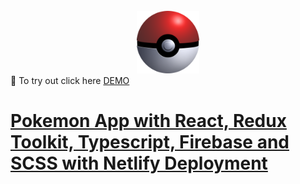 <div id="top"></div>


<br />
<div align="center">
  <a href="https://github.com/jeffjiang13/rent-place">
    <img src="src/assets/pokeball.png" alt="rent" width="100" height="100">
  </a>

</div>
👋 To try out click here
<a href="https://jj-rent.vercel.app/" > DEMO


# Pokemon App with React, Redux Toolkit, Typescript, Firebase and SCSS with Netlify Deployment
